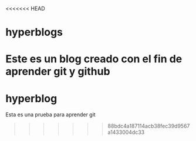 <<<<<<< HEAD
# hyperblogs
Este es un blog creado con el fin de aprender git y github
=======
# hyperblog
Esta es una prueba para aprender git
>>>>>>> 88bdc4a187114acb38fec39d9567a1433004dc33
